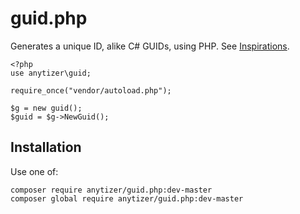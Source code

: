 # guid.php

Generates a unique ID, alike C# GUIDs, using PHP.
See [Inspirations](http://guid.us/GUID/PHP).

    <?php
    use anytizer\guid;

    require_once("vendor/autoload.php");

    $g = new guid();
    $guid = $g->NewGuid();

## Installation

Use one of:

    composer require anytizer/guid.php:dev-master
    composer global require anytizer/guid.php:dev-master

